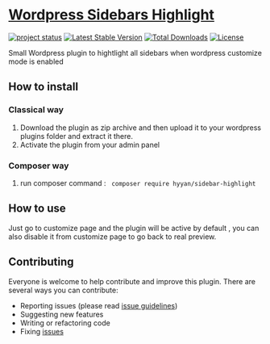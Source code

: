 # [Wordpress Sidebars Highlight](https://github.com/hyyan/sidebar-highlight/)

[![project status](http://stillmaintained.com/hyyan/sidebar-highlight.png)](http://stillmaintained.com/hyyan/sidebar-highlight)
[![Latest Stable Version](https://poser.pugx.org/hyyan/sidebar-highlight/v/stable.svg)](https://packagist.org/packages/hyyan/sidebar-highlight)
[![Total Downloads](https://poser.pugx.org/hyyan/sidebar-highlight/downloads.svg)](https://packagist.org/packages/hyyan/sidebar-highlight)
[![License](https://poser.pugx.org/hyyan/sidebar-highlight/license.svg)](https://packagist.org/packages/hyyan/sidebar-highlight)

Small Wordpress plugin to hightlight all sidebars when wordpress customize mode is enabled

## How to install

### Classical way
    
1. Download the plugin as zip archive and then upload it to your wordpress plugins folder and 
extract it there.
2. Activate the plugin from your admin panel

### Composer way

1. run composer command : ``` composer require hyyan/sidebar-highlight```

## How to use

Just go to customize page and the plugin will be active by default , you can
also disable it from customize page to go back to real preview.

## Contributing

Everyone is welcome to help contribute and improve this plugin. There are several 
ways you can contribute:

* Reporting issues (please read [issue guidelines](https://github.com/necolas/issue-guidelines))
* Suggesting new features
* Writing or refactoring code
* Fixing [issues](https://github.com/hyyan/sidebar-highlight/issues)

